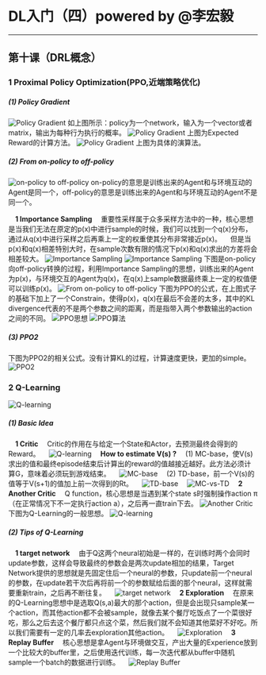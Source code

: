 

<script type="text/javascript" src="http://cdn.mathjax.org/mathjax/latest/MathJax.js?config=default"></script>
# DL入门（四）powered by @李宏毅

-----------------------------------

## 第十课（DRL概念）
### 1 Proximal Policy Optimization(PPO,近端策略优化)
##### (1) Policy Gradient
![Policy Gradient](https://img-blog.csdnimg.cn/20190424131529736.png)
如上图所示：policy为一个network，输入为一个vector或者matrix，输出为每种行为执行的概率。
![Policy Gradient](https://img-blog.csdnimg.cn/20190424132505188.png?x-oss-process=image/watermark,type_ZmFuZ3poZW5naGVpdGk,shadow_10,text_aHR0cHM6Ly9ibG9nLmNzZG4ubmV0L0FuZHlWaWt5,size_16,color_FFFFFF,t_70)
上图为Expected Reward的计算方法。
![Policy Gradient](https://img-blog.csdnimg.cn/20190424133825650.png?x-oss-process=image/watermark,type_ZmFuZ3poZW5naGVpdGk,shadow_10,text_aHR0cHM6Ly9ibG9nLmNzZG4ubmV0L0FuZHlWaWt5,size_16,color_FFFFFF,t_70)
上图为具体的演算法。
##### (2) From on-policy to off-policy
![on-policy to off-policy](https://img-blog.csdnimg.cn/20190425134106480.png)
on-policy的意思是训练出来的Agent和与环境互动的Agent是同一个，off-policy的意思是训练出来的Agent和与环境互动的Agent不是同一个。

&emsp;<strong>1 Importance Sampling</strong>
&emsp;重要性采样属于众多采样方法中的一种，核心思想是当我们无法在原定的p(x)中进行sample的时候，我们可以找到一个q(x)分布，通过从q(x)中进行采样之后再乘上一定的权重使其分布非常接近p(x)。
&emsp;但是当p(x)和q(x)相差特别大时，在sample次数有限的情况下p(x)和q(x)求出的方差将会相差较大。
![Importance Sampling](https://img-blog.csdnimg.cn/20190425135836385.png?x-oss-process=image/watermark,type_ZmFuZ3poZW5naGVpdGk,shadow_10,text_aHR0cHM6Ly9ibG9nLmNzZG4ubmV0L0FuZHlWaWt5,size_16,color_FFFFFF,t_70)
![Importance Sampling](https://img-blog.csdnimg.cn/20190425141020601.png?x-oss-process=image/watermark,type_ZmFuZ3poZW5naGVpdGk,shadow_10,text_aHR0cHM6Ly9ibG9nLmNzZG4ubmV0L0FuZHlWaWt5,size_16,color_FFFFFF,t_70)
下图是on-policy向off-policy转换的过程，利用Importance Sampling的思想，训练出来的Agent为p(x)，与环境交互的Agent为q(x)，在q(x)上sample数据最终乘上一定的权值便可以训练p(x)。
![From on-policy to off-policy](https://img-blog.csdnimg.cn/20190425142350257.png?x-oss-process=image/watermark,type_ZmFuZ3poZW5naGVpdGk,shadow_10,text_aHR0cHM6Ly9ibG9nLmNzZG4ubmV0L0FuZHlWaWt5,size_16,color_FFFFFF,t_70)
下图为PPO的公式，在上图式子的基础下加上了一个Constrain，使得p(x)，q(x)在最后不会差的太多，其中的KL divergence代表的不是两个参数之间的距离，而是指带入两个参数输出的action之间的不同。
 ![PPO思想](https://img-blog.csdnimg.cn/20190425143013506.png)
![PPO算法](https://img-blog.csdnimg.cn/20190425144242328.png?x-oss-process=image/watermark,type_ZmFuZ3poZW5naGVpdGk,shadow_10,text_aHR0cHM6Ly9ibG9nLmNzZG4ubmV0L0FuZHlWaWt5,size_16,color_FFFFFF,t_70)
##### (3) PPO2
下图为PPO2的相关公式。没有计算KL的过程，计算速度更快，更加的simple。 
![PPO2](https://img-blog.csdnimg.cn/20190425145219211.png)
### 2 Q-Learning
![Q-learning](https://img-blog.csdnimg.cn/20190425145525931.png)
##### (1) Basic Idea
&emsp;<strong>1 Critic</strong>
&emsp;Critic的作用在与给定一个State和Actor，去预测最终会得到的Reward。
&emsp;![Q-learning](https://img-blog.csdnimg.cn/2019042515002952.png?x-oss-process=image/watermark,type_ZmFuZ3poZW5naGVpdGk,shadow_10,text_aHR0cHM6Ly9ibG9nLmNzZG4ubmV0L0FuZHlWaWt5,size_16,color_FFFFFF,t_70)
&emsp;<strong>How to estimate V(s) ?</strong>
&emsp;(1) MC-base，使V(s)求出的值和最终episode结束后计算出的reward的值越接近越好。此方法必须计算G，意味着必须玩到游戏结束。
&emsp;![MC-base](https://img-blog.csdnimg.cn/20190425150944614.png)
&emsp;(2) TD-base，前一个V(s)的值等于V(s+1)的值加上前一次得到的Rt。
&emsp;![TD-base](https://img-blog.csdnimg.cn/20190425151540173.png)
&emsp;![MC-vs-TD](https://img-blog.csdnimg.cn/20190425152135383.png?x-oss-process=image/watermark,type_ZmFuZ3poZW5naGVpdGk,shadow_10,text_aHR0cHM6Ly9ibG9nLmNzZG4ubmV0L0FuZHlWaWt5,size_16,color_FFFFFF,t_70)
&emsp;<strong>2 Another Critic</strong>
&emsp;Q function，核心思想是当遇到某个state s时强制操作action π（在正常情况下不一定执行action a），之后再一直train下去。
![Another Critic](https://img-blog.csdnimg.cn/20190425153643572.png)
下图为Q-Learning的一般思想。
![Q-learning](https://img-blog.csdnimg.cn/20190425155558772.png?x-oss-process=image/watermark,type_ZmFuZ3poZW5naGVpdGk,shadow_10,text_aHR0cHM6Ly9ibG9nLmNzZG4ubmV0L0FuZHlWaWt5,size_16,color_FFFFFF,t_70)
##### (2) Tips of Q-Learning
&emsp;<strong>1 target network</strong>
&emsp;由于Q这两个neural初始是一样的，在训练时两个会同时update参数，这样会导致最终的参数会是两次update相加的结果，Target Network提供的思想就是先固定住后一个neural的参数，只update前一个neural的参数，在update若干次后再将前一个的参数赋给后面的那个neural，这样就需要重新train，之后再不断往复。
&emsp;![target network](https://img-blog.csdnimg.cn/20190425160024524.png)
&emsp;<strong>2 Exploration</strong>
&emsp;在原来的Q-Learning思想中是选取Q(s,a)最大的那个action，但是会出现只sample某一个action，而其他action都不会被sample，就像去某个餐厅吃饭点了一个菜很好吃，那么之后去这个餐厅都只点这个菜，然后我们就不会知道其他菜好不好吃。所以我们需要有一定的几率去exploration其他action。
&emsp;![Exploration](https://img-blog.csdnimg.cn/20190425160802153.png?x-oss-process=image/watermark,type_ZmFuZ3poZW5naGVpdGk,shadow_10,text_aHR0cHM6Ly9ibG9nLmNzZG4ubmV0L0FuZHlWaWt5,size_16,color_FFFFFF,t_70)
&emsp;<strong>3 Replay Buffer</strong>
&emsp;核心思想是拿Agent与环境做交互，产出大量的Experience放到一个比较大的buffer里，之后使用迭代训练，每一次迭代都从buffer中随机sample一个batch的数据进行训练。
&emsp;![Replay Buffer](https://img-blog.csdnimg.cn/20190425162827651.png?x-oss-process=image/watermark,type_ZmFuZ3poZW5naGVpdGk,shadow_10,text_aHR0cHM6Ly9ibG9nLmNzZG4ubmV0L0FuZHlWaWt5,size_16,color_FFFFFF,t_70)